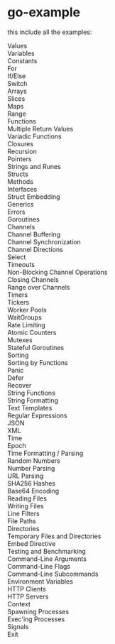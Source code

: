 # go-example
this include all the examples:

Values                                 <br>
Variables                              <br>
Constants                              <br>
For                                    <br>
If/Else                                <br>
Switch                                 <br>
Arrays                                 <br>
Slices                                 <br>
Maps                                   <br>
Range                                  <br>
Functions                              <br>
Multiple Return Values                 <br>
Variadic Functions                     <br>
Closures                               <br>
Recursion                              <br>
Pointers                               <br>
Strings and Runes                      <br>
Structs                                <br>
Methods                                <br>
Interfaces                             <br>
Struct Embedding                       <br>
Generics                               <br>
Errors                                 <br>
Goroutines                             <br>
Channels                               <br>
Channel Buffering                      <br>
Channel Synchronization                <br>
Channel Directions                     <br>
Select                                 <br>
Timeouts                               <br>
Non-Blocking Channel Operations        <br>
Closing Channels                       <br>
Range over Channels                    <br>
Timers                                 <br>
Tickers                                <br>
Worker Pools                           <br>
WaitGroups                             <br>
Rate Limiting                          <br>
Atomic Counters                        <br>
Mutexes                                <br>
Stateful Goroutines                    <br>
Sorting                                <br>
Sorting by Functions                   <br>
Panic                                  <br>
Defer                                  <br>
Recover                                <br>
String Functions                       <br>
String Formatting                      <br>
Text Templates                         <br>
Regular Expressions                    <br>
JSON                                   <br>
XML                                    <br>
Time                                   <br>
Epoch                                  <br>
Time Formatting / Parsing              <br>
Random Numbers                         <br>
Number Parsing                         <br>
URL Parsing                            <br>
SHA256 Hashes                          <br>
Base64 Encoding                        <br>
Reading Files                          <br>
Writing Files                          <br>
Line Filters                           <br>
File Paths                             <br>
Directories                            <br>
Temporary Files and Directories        <br>
Embed Directive                        <br>
Testing and Benchmarking               <br>
Command-Line Arguments                 <br>
Command-Line Flags                     <br>
Command-Line Subcommands               <br>
Environment Variables                  <br>
HTTP Clients                           <br>
HTTP Servers                           <br>
Context                                <br>
Spawning Processes                     <br>
Exec'ing Processes                     <br>
Signals                                <br>
Exit                                   <br>
